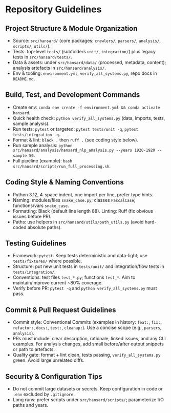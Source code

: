 # Repository Guidelines

## Project Structure & Module Organization
- Source: `src/hansard/` (core packages: `crawlers/`, `parsers/`, `analysis/`, `scripts/`, `utils/`).
- Tests: top-level `tests/` (subfolders `unit/`, `integration/`) plus legacy tests in `src/hansard/tests/`.
- Data & assets: under `src/hansard/data/` (processed, metadata, content); analysis artefacts in `src/hansard/analysis/`.
- Env & tooling: `environment.yml`, `verify_all_systems.py`, repo docs in `README.md`.

## Build, Test, and Development Commands
- Create env: `conda env create -f environment.yml && conda activate hansard`.
- Quick health check: `python verify_all_systems.py` (data, imports, tests, sample analysis).
- Run tests: `pytest` or targeted: `pytest tests/unit -q`, `pytest tests/integration -q`.
- Format & lint: `black .` then `ruff .` (see coding style below).
- Run sample analysis: `python src/hansard/analysis/hansard_nlp_analysis.py --years 1920-1920 --sample 50`.
- Full pipeline (example): `bash src/hansard/scripts/run_full_processing.sh`.

## Coding Style & Naming Conventions
- Python 3.12, 4-space indent, one import per line, prefer type hints.
- Naming: modules/files `snake_case.py`; classes `PascalCase`; functions/vars `snake_case`.
- Formatting: Black (default line length 88). Linting: Ruff (fix obvious issues before PR).
- Paths: use helpers in `src/hansard/utils/path_utils.py` (avoid hard-coded absolute paths).

## Testing Guidelines
- Framework: `pytest`. Keep tests deterministic and data-light; use `tests/fixtures/` where possible.
- Structure: put new unit tests in `tests/unit/` and integration/flow tests in `tests/integration/`.
- Conventions: test files `test_*.py`; functions `test_*`. Aim to maintain/improve current ~80% coverage.
- Verify before PR: `pytest -q` and `python verify_all_systems.py` must pass.

## Commit & Pull Request Guidelines
- Commit style: Conventional Commits (examples in history: `feat:`, `fix:`, `refactor:`, `docs:`, `test:`, `cleanup:`). Use a concise scope (e.g., `parsers`, `analysis`).
- PRs must include: clear description, rationale, linked issues, and any CLI examples. For analysis changes, add small before/after output snippets or path to artefacts.
- Quality gate: format + lint clean, tests passing, `verify_all_systems.py` green. Avoid large unrelated diffs.

## Security & Configuration Tips
- Do not commit large datasets or secrets. Keep configuration in code or `.env` excluded by `.gitignore`.
- Long runs: prefer scripts under `src/hansard/scripts/`; parameterize I/O paths and years. 
